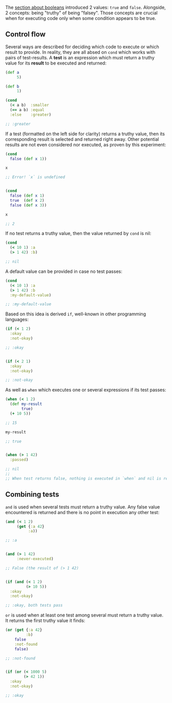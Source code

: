 The [section about booleans](/cvm/data-types/boolean) introduced 2 values: `true` and `false`. Alongside, 2 concepts: being "truthy" of being "falsey". Those concepts
are crucial when for executing code only when some condition appears to be true.


## Control flow

Several ways are described for deciding which code to execute or which result to provide. In reality, they are all absed on `cond` which works with pairs of test-results.
A **test** is an expression which must return a truthy value for its **result** to be executed and returned:

```clojure
(def a
     5)

(def b
     1)

(cond
  (< a b)  :smaller
  (== a b) :equal
  :else    :greater)

;; :greater
```

If a test (formatted  on the left side for clarity) returns a truthy value, then its corresponding result is selected and returned right away. Other potential results
are not even considered nor executed, as proven by this experiment:

```clojure
(cond
  false (def x 1))

x

;; Error! `x` is undefined


(cond
  false (def x 1)
  true  (def x 2)
  false (def x 3))

x

;; 2
```

If no test returns a truthy value, then the value returned by `cond` is nil:

```clojure
(cond
  (< 10 1) :a
  (> 1 42) :b)

;; nil
```

A default value can be provided in case no test passes:

```clojure
(cond
  (< 10 1) :a
  (> 1 42) :b
  :my-default-value)

;; :my-default-value
```

Based on this idea is derived `if`, well-known in other programming languages:

```clojure
(if (< 1 2)
  :okay
  :not-okay)

;; :okay


(if (< 2 1)
  :okay
  :not-okay)

;; :not-okay
```

As well as `when` which executes one or several expressions if its test passes:

```clojure
(when (< 1 2)
  (def my-result
       true)
  (+ 10 5))

;; 15

my-result

;; true


(when (> 1 42)
  :passed)

;; nil
;;
;; When test returns false, nothing is executed in `when` and nil is returned
```


## Combining tests

`and` is used when several tests must return a truthy value. Any false value encountered is returned and there is no point in execution any other test:

```clojure
(and (< 1 2)
     (get {:a 42}
          :a))

;; :a


(and (> 1 42)
     :never-executed)

;; False (the result of (> 1 42)


(if (and (< 1 2)
         (> 10 5))
  :okay
  :not-okay)

;; :okay, both tests pass
```

`or` is used when at least one test among several must return a truthy value. It returns the first truthy value it finds:

```clojure
(or (get {:a 42}
         :b)
    false
    :not-found
    false)

;; :not-found


(if (or (< 1000 5)
        (> 42 1))
  :okay
  :not-okay)

;; :okay
```
